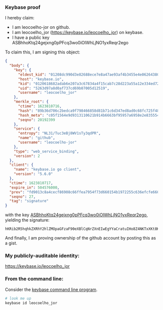 ### Keybase proof

I hereby claim:

  * I am leocoelho-jor on github.
  * I am leocoelho_jor (https://keybase.io/leocoelho_jor) on keybase.
  * I have a public key ASBhhoKtq24gejxng0pPFcq3wo0iOlWhLjNO1yxReqr2ego

To claim this, I am signing this object:

```json
{
  "body": {
    "key": {
      "eldest_kid": "01208dc990d3e82688ece7e8a47ae93af4b3455e4e06264380fc08e8476800ce26290a",
      "host": "keybase.io",
      "kid": "0120618682adab6e207a3c67834a4f15cab7c28d223a55a12e334ed72c517aaaf67a0a",
      "uid": "5263d97a8d0af737cd69b07005d12519",
      "username": "leocoelho_jor"
    },
    "merkle_root": {
      "ctime": 1623810716,
      "hash": "89b36d706c2bedca9f798466858d81b71c6d347ed8ad0c68fc725f48e7f07bcc8efe38c82d7ef2172e8d771c4fa1e5fa124cecb9efdef27e11eba4ba8bde45b2",
      "hash_meta": "c05f1564e9d9313110621b914b6663bf95957a6958e2e8355548acd450d0e857",
      "seqno": 20192399
    },
    "service": {
      "entropy": "NL31/Tuc3eBj8WV1sTy3qdPR",
      "name": "github",
      "username": "leocoelho-jor"
    },
    "type": "web_service_binding",
    "version": 2
  },
  "client": {
    "name": "keybase.io go client",
    "version": "5.6.0"
  },
  "ctime": 1623810717,
  "expire_in": 504576000,
  "prev": "fd9013c8a4cecf86908c66ffea7954f73d660154b1972255c636efcfe6604264",
  "seqno": 27,
  "tag": "signature"
}
```

with the key [ASBhhoKtq24gejxng0pPFcq3wo0iOlWhLjNO1yxReqr2ego](https://keybase.io/leocoelho_jor), yielding the signature:

```
hKRib2R5hqhkZXRhY2hlZMOpaGFzaF90eXBlCqNrZXnEIwEgYYaCratuIHo8Z4NKTxXKt8KNIjpVoS4zTtcsUXqq9noKp3BheWxvYWTESpcCG8Qg/ZATyKTOz4aQjGb/6nlU9z1mAVSxlyJVxjbvz+ZgQmTEINqhdyqycLPJJ84Ytf2xCLDcVoupgRqwHON01j08B9kCAgHCo3NpZ8RAfTXo2H4tzOnvNvHuAN0xxhqIn/TRno1hkDUqnVqbbjE0La84a313GnDxNdNCGSJVZw4qkHuZlYSq/MC58P/lDahzaWdfdHlwZSCkaGFzaIKkdHlwZQildmFsdWXEIKmU2ClW/z4KpHCVRLBXl655K5nHJ87vd5ByEgJnX50vo3RhZ80CAqd2ZXJzaW9uAQ==

```

And finally, I am proving ownership of the github account by posting this as a gist.

### My publicly-auditable identity:

https://keybase.io/leocoelho_jor

### From the command line:

Consider the [keybase command line program](https://keybase.io/download).

```bash
# look me up
keybase id leocoelho_jor
